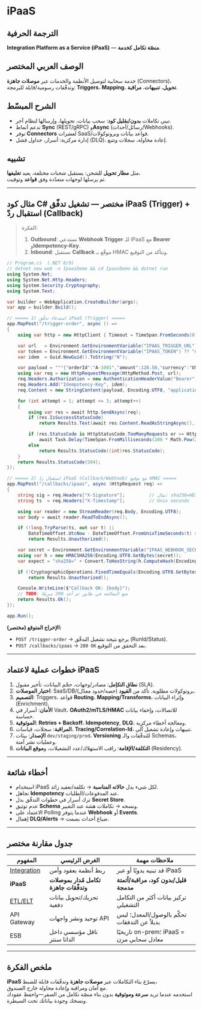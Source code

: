 # **iPaaS**

## الترجمة الحرفية  
**Integration Platform as a Service (iPaaS)** — **منصّة تكامل كخدمة**.

## الوصف العربي المختصر  
خدمة سحابية لتوصيل الأنظمة والخدمات عبر **موصلات جاهزة** (Connectors)،  
وتدفّقات رسومية/قابلة للبرمجة: **Triggers**، **Mapping**، **تحويل**، **تنبيهات**، **مراقبة**.

## الشرح المبسّط  
- تبني تكاملات **بدون/بقليل كود**: سحب بيانات، تحويلها، وإرسالها لنظام آخر.  
- تدعم أنماط **Sync** (REST/gRPC) و**Async** (رسائل/أحداث/Webhooks).  
- توفر **Connectors** لعشرات SaaS/قواعد بيانات وبروتوكولات.  
- إدارة مركزية: أسرار، جداول فشل (DLQ)، إعادة محاولة، سجلات وتتبع.

## تشبيه  
مثل **مطار تحويل** للشحن: يستقبل شحنات مختلفة، يعيد **تغليفها**،  
ثم يرسلها لوجهات متعدّدة وفق **قواعد** وتوقيت.

---

## مثال كود C# مختصر — تشغيل تدفّق iPaaS (Trigger) + استقبال ردّ (Callback)

> الفكرة:  
> 1) **Outbound**: نستدعي **Webhook Trigger** للـ iPaaS مع **Bearer** و**Idempotency-Key**.  
> 2) **Inbound**: نستقبل **Callback** موقّع بـ HMAC ونتأكد من التوقيع.

```csharp
// Program.cs  (.NET 8/9)
// dotnet new web -n IpaasDemo && cd IpaasDemo && dotnet run
using System.Net;
using System.Net.Http.Headers;
using System.Security.Cryptography;
using System.Text;

var builder = WebApplication.CreateBuilder(args);
var app = builder.Build();

// ===== 1) استدعاء تدفّق iPaaS (Trigger) =====
app.MapPost("/trigger-order", async () =>
{
    using var http = new HttpClient { Timeout = TimeSpan.FromSeconds(8) };

    var url   = Environment.GetEnvironmentVariable("IPAAS_TRIGGER_URL") ?? "https://ipaas.example/flows/order/trigger";
    var token = Environment.GetEnvironmentVariable("IPAAS_TOKEN") ?? "demo-token";
    var idem  = Guid.NewGuid().ToString("N");

    var payload = """{"orderId":"A-1001","amount":120.50,"currency":"USD"}""";
    using var req = new HttpRequestMessage(HttpMethod.Post, url);
    req.Headers.Authorization = new AuthenticationHeaderValue("Bearer", token);
    req.Headers.Add("Idempotency-Key", idem);
    req.Content = new StringContent(payload, Encoding.UTF8, "application/json");

    for (int attempt = 1; attempt <= 3; attempt++)
    {
        using var res = await http.SendAsync(req);
        if (res.IsSuccessStatusCode)
            return Results.Text(await res.Content.ReadAsStringAsync(), "application/json");

        if (res.StatusCode is HttpStatusCode.TooManyRequests or >= HttpStatusCode.InternalServerError)
            await Task.Delay(TimeSpan.FromMilliseconds(200 * Math.Pow(2, attempt)));
        else
            return Results.StatusCode((int)res.StatusCode);
    }
    return Results.StatusCode(504);
});

// ===== 2) استقبال ردّ iPaaS (Callback/Webhook) مع توقيع HMAC =====
app.MapPost("/callbacks/ipaas", async (HttpRequest req) =>
{
    string sig = req.Headers["X-Signature"];         // مثال: sha256=HEX
    string ts  = req.Headers["X-Timestamp"];         // Unix seconds

    using var reader = new StreamReader(req.Body, Encoding.UTF8);
    var body = await reader.ReadToEndAsync();

    if (!long.TryParse(ts, out var t) ||
        DateTimeOffset.UtcNow - DateTimeOffset.FromUnixTimeSeconds(t) > TimeSpan.FromMinutes(5))
        return Results.Unauthorized();

    var secret = Environment.GetEnvironmentVariable("IPAAS_WEBHOOK_SECRET") ?? "dev-secret";
    using var h = new HMACSHA256(Encoding.UTF8.GetBytes(secret));
    var expect = "sha256=" + Convert.ToHexString(h.ComputeHash(Encoding.UTF8.GetBytes($"{ts}.{body}"))).ToLowerInvariant();

    if (!CryptographicOperations.FixedTimeEquals(Encoding.UTF8.GetBytes(sig), Encoding.UTF8.GetBytes(expect)))
        return Results.Unauthorized();

    Console.WriteLine($"Callback OK: {body}");
    // TODO: ضع المعالجة في طابور ثم أعد 200 سريعًا
    return Results.Ok();
});

app.Run();
```

**الإخراج المتوقع (مختصر):**  
- `POST /trigger-order` → يرجع نتيجة تشغيل التدفّق (RunId/Status).  
- `POST /callbacks/ipaas` → `200 OK` بعد التحقق من التوقيع.

---

## خطوات عملية لاعتماد iPaaS
1. **نطاق التكاِمل**: مصادر/وجهات، حجْم البيانات، تأخير مقبول (SLA).  
2. **اختيار الموصلات**: SaaS/DB/بروتوكولات مطلوبة. تأكد من **القيود** (حصة/حدود معدّل).  
3. **التصميم**: Triggers، قواعد **Routing**، **Mapping/Transforms**، وإثراء البيانات (Enrichment).  
4. **الأمان**: أسرار في Vault، **OAuth2/mTLS/HMAC** للاتصالات، وإخفاء بيانات حساسة.  
5. **الموثوقية**: **Retries + Backoff**، **Idempotency**, **DLQ**، ومعالجة أخطاء مركزية.  
6. **المراقبة**: سجلات، قياسات، **Tracing/Correlation-Id**، تنبيهات وإعادة تشغيل آلي.  
7. **الإصدار**: بيئات `dev/staging/prod`، **Versioning** للتدفّقات والـ Schemas، وعمليات نشر آمنة.  
8. **التكلفة/الإقامة**: راقب الاستهلاك/عدد التشغيلات، و**موقع البيانات** (Residency).

---

## أخطاء شائعة
- استخدام iPaaS لكل شيء بدل **حالاته المناسبة** → تكلفة/تعقيد زائد.  
- تجاهل **Idempotency** عند المدفوعات/الطلبات.  
- ترك أسرار في خطوات التدفّق بدل **Secret Store**.  
- عدم توثيق **Schema** ونسخه → تكاملات هشة عند التغيير.  
- الاعتماد على Polling عندما يتوفر **Webhook** أو **Events**.  
- إهمال **DLQ/Alerts** → ضياع أحداث بصمت.

---

## جدول مقارنة مختصر

| المفهوم | الغرض الرئيسي | ملاحظات مهمة |
|---|---|---|
| [Integration](integration.md) | ربط أنظمة بعقود وأمن | قد تبنيه يدويًا أو عبر iPaaS |
| **iPaaS** | **تكامل مُدار بموصلات وتدفّقات جاهزة** | **قليل/بدون كود، مراقبة/أتمتة مدمجة** |
| [ETL/ELT](etl-elt.md) | تحريك/تحويل بيانات دفعية | تركيز بيانات أكثر من التكامل التشغيلي |
| API Gateway| توحيد ونشر واجهات API | تحكّم بالوصول/المعدل؛ ليس بديلاً عن التدفقات |
| ESB | ناقل مؤسسي داخل الداتا سنتر | تاريخيًا on-prem؛ iPaaS = معادل سحابي مرن |

---

## ملخص الفكرة  
**iPaaS** يسرّع بناء التكاملات عبر **موصلات جاهزة** وتدفّقات قابلة للضبط،  
مع أمان ومراقبة وإعادة محاولة خارج الصندوق.  
استخدمه عندما تريد **سرعة وموثوقية** بدون بناء منصّة تكامل من الصفر—واحفظ عقودك ونسخك وجودة بياناتك تحت السيطرة.
